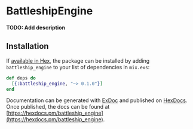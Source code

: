 # BattleshipEngine

**TODO: Add description**

## Installation

If [available in Hex](https://hex.pm/docs/publish), the package can be installed
by adding `battleship_engine` to your list of dependencies in `mix.exs`:

```elixir
def deps do
  [{:battleship_engine, "~> 0.1.0"}]
end
```

Documentation can be generated with [ExDoc](https://github.com/elixir-lang/ex_doc)
and published on [HexDocs](https://hexdocs.pm). Once published, the docs can
be found at [https://hexdocs.pm/battleship_engine](https://hexdocs.pm/battleship_engine).

